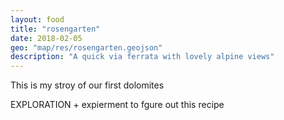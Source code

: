 ```yaml
---
layout: food
title: "rosengarten"
date: 2018-02-05
geo: "map/res/rosengarten.geojson"
description: "A quick via ferrata with lovely alpine views"
---
```

This is my stroy of our first dolomites

EXPLORATION + expierment to fgure out this recipe

